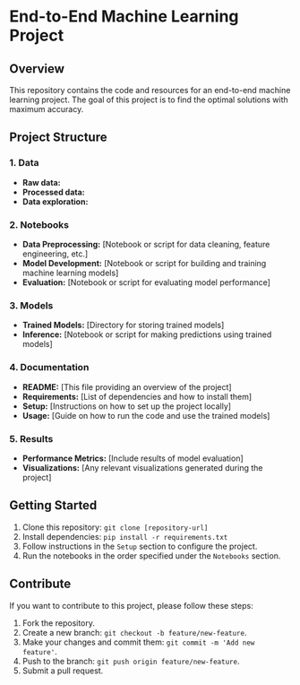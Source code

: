 # End-to-End Machine Learning Project

## Overview

This repository contains the code and resources for an end-to-end machine learning project. The goal of this project is to find the optimal solutions with maximum accuracy.

## Project Structure

### 1. Data

- **Raw data:**
- **Processed data:** 
- **Data exploration:**

### 2. Notebooks

- **Data Preprocessing:** [Notebook or script for data cleaning, feature engineering, etc.]
- **Model Development:** [Notebook or script for building and training machine learning models]
- **Evaluation:** [Notebook or script for evaluating model performance]

### 3. Models

- **Trained Models:** [Directory for storing trained models]
- **Inference:** [Notebook or script for making predictions using trained models]

### 4. Documentation

- **README:** [This file providing an overview of the project]
- **Requirements:** [List of dependencies and how to install them]
- **Setup:** [Instructions on how to set up the project locally]
- **Usage:** [Guide on how to run the code and use the trained models]

### 5. Results

- **Performance Metrics:** [Include results of model evaluation]
- **Visualizations:** [Any relevant visualizations generated during the project]

## Getting Started

1. Clone this repository: `git clone [repository-url]`
2. Install dependencies: `pip install -r requirements.txt`
3. Follow instructions in the `Setup` section to configure the project.
4. Run the notebooks in the order specified under the `Notebooks` section.

## Contribute

If you want to contribute to this project, please follow these steps:

1. Fork the repository.
2. Create a new branch: `git checkout -b feature/new-feature`.
3. Make your changes and commit them: `git commit -m 'Add new feature'`.
4. Push to the branch: `git push origin feature/new-feature`.
5. Submit a pull request.


